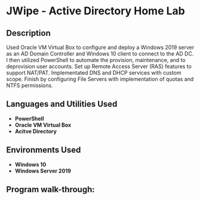 <h1>JWipe - Active Directory Home Lab</h1>

<h2>Description</h2>
Used Oracle VM Virtual Box to configure and deploy a Windows 2019 server as an AD Domain Controller and Windows 10 client to connect to the AD DC. I then utilized PowerShell to automate the provision, maintenance, and to deprovision user accounts.	Set up Remote Access Server (RAS) features to support NAT/PAT. Implementated DNS and DHCP services with custom scope. Finish by configuring File Servers with implementation of quotas and NTFS permissions.

<br />


<h2>Languages and Utilities Used</h2>

- <b>PowerShell</b> 
- <b>Oracle VM Virtual Box</b>
- <b>Acitve Directory </b>

<h2>Environments Used </h2>

- <b>Windows 10</b>
- <b>Windows Server 2019 </b>

<h2>Program walk-through:</h2>

<p align="center">



<!--
 ```diff
- text in red
+ text in green
! text in orange
# text in gray
@@ text in purple (and bold)@@
```
--!>
